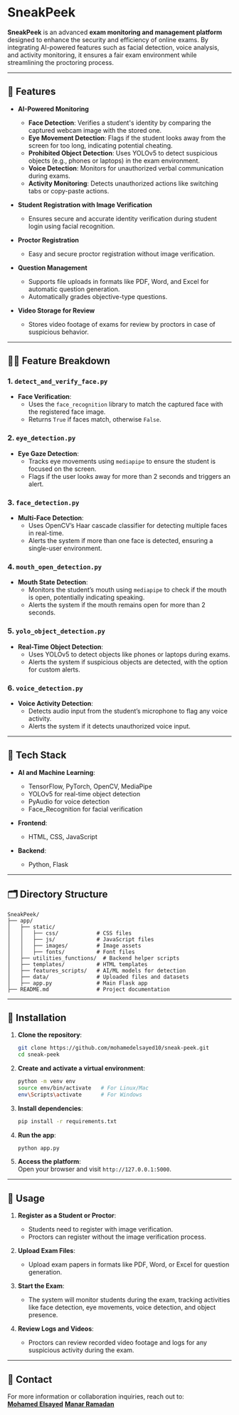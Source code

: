 
# SneakPeek  

**SneakPeek** is an advanced **exam monitoring and management platform** designed to enhance the security and efficiency of online exams. By integrating AI-powered features such as facial detection, voice analysis, and activity monitoring, it ensures a fair exam environment while streamlining the proctoring process.

---

## 🌟 Features  

- **AI-Powered Monitoring**  
  - **Face Detection**: Verifies a student's identity by comparing the captured webcam image with the stored one.  
  - **Eye Movement Detection**: Flags if the student looks away from the screen for too long, indicating potential cheating.  
  - **Prohibited Object Detection**: Uses YOLOv5 to detect suspicious objects (e.g., phones or laptops) in the exam environment.  
  - **Voice Detection**: Monitors for unauthorized verbal communication during exams.  
  - **Activity Monitoring**: Detects unauthorized actions like switching tabs or copy-paste actions.

- **Student Registration with Image Verification**  
  - Ensures secure and accurate identity verification during student login using facial recognition.

- **Proctor Registration**  
  - Easy and secure proctor registration without image verification.

- **Question Management**  
  - Supports file uploads in formats like PDF, Word, and Excel for automatic question generation.  
  - Automatically grades objective-type questions.

- **Video Storage for Review**  
  - Stores video footage of exams for review by proctors in case of suspicious behavior.

---

## 🧑‍💻 Feature Breakdown

### 1. `detect_and_verify_face.py`  
- **Face Verification**:  
  - Uses the `face_recognition` library to match the captured face with the registered face image.  
  - Returns `True` if faces match, otherwise `False`.

### 2. `eye_detection.py`  
- **Eye Gaze Detection**:  
  - Tracks eye movements using `mediapipe` to ensure the student is focused on the screen.  
  - Flags if the user looks away for more than 2 seconds and triggers an alert.

### 3. `face_detection.py`  
- **Multi-Face Detection**:  
  - Uses OpenCV’s Haar cascade classifier for detecting multiple faces in real-time.  
  - Alerts the system if more than one face is detected, ensuring a single-user environment.

### 4. `mouth_open_detection.py`  
- **Mouth State Detection**:  
  - Monitors the student’s mouth using `mediapipe` to check if the mouth is open, potentially indicating speaking.  
  - Alerts the system if the mouth remains open for more than 2 seconds.

### 5. `yolo_object_detection.py`  
- **Real-Time Object Detection**:  
  - Uses YOLOv5 to detect objects like phones or laptops during exams.  
  - Alerts the system if suspicious objects are detected, with the option for custom alerts.

### 6. `voice_detection.py`  
- **Voice Activity Detection**:  
  - Detects audio input from the student’s microphone to flag any voice activity.  
  - Alerts the system if it detects unauthorized voice input.

---

## 🔧 Tech Stack  

- **AI and Machine Learning**:  
  - TensorFlow, PyTorch, OpenCV, MediaPipe  
  - YOLOv5 for real-time object detection  
  - PyAudio for voice detection  
  - Face_Recognition for facial verification

- **Frontend**:  
  - HTML, CSS, JavaScript

- **Backend**:  
  - Python, Flask  

---

## 🗂️ Directory Structure  

```
SneakPeek/
├── app/
│   ├── static/              
│   │   ├── css/            # CSS files  
│   │   ├── js/             # JavaScript files  
│   │   ├── images/         # Image assets  
│   │   ├── fonts/          # Font files  
│   ├── utilities_functions/  # Backend helper scripts  
│   ├── templates/          # HTML templates  
│   ├── features_scripts/   # AI/ML models for detection  
│   ├── data/               # Uploaded files and datasets  
│   ├── app.py              # Main Flask app  
├── README.md               # Project documentation  
```

---

## 🚀 Installation  

1. **Clone the repository**:  
   ```bash
   git clone https://github.com/mohamedelsayed10/sneak-peek.git
   cd sneak-peek
   ```

2. **Create and activate a virtual environment**:  
   ```bash
   python -m venv env  
   source env/bin/activate   # For Linux/Mac  
   env\Scripts\activate      # For Windows  
   ```

3. **Install dependencies**:  
   ```bash
   pip install -r requirements.txt  
   ```

4. **Run the app**:  
   ```bash
   python app.py  
   ```

5. **Access the platform**:  
   Open your browser and visit `http://127.0.0.1:5000`.

---

## 📝 Usage  

1. **Register as a Student or Proctor**:  
   - Students need to register with image verification.  
   - Proctors can register without the image verification process.  

2. **Upload Exam Files**:  
   - Upload exam papers in formats like PDF, Word, or Excel for question generation.  

3. **Start the Exam**:  
   - The system will monitor students during the exam, tracking activities like face detection, eye movements, voice detection, and object presence.

4. **Review Logs and Videos**:  
   - Proctors can review recorded video footage and logs for any suspicious activity during the exam.

---

## 📧 Contact  

For more information or collaboration inquiries, reach out to:  
**[Mohamed Elsayed](https://www.linkedin.com/in/mohamed-elsayed-319a24204/)**
**[Manar Ramadan](https://www.linkedin.com/in/manar-ramadan-60a613216/)**


 

